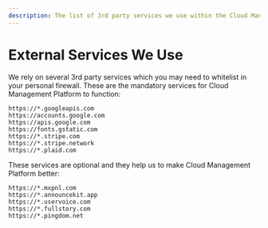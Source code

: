 ```yaml
---
description: The list of 3rd party services we use within the Cloud Management Platform
---
```


# External Services We Use

We rely on several 3rd party services which you may need to whitelist in your personal firewall. These are the mandatory services for Cloud Management Platform to function:

```text
https://*.googleapis.com
https://accounts.google.com
https://apis.google.com
https://fonts.gstatic.com
https://*.stripe.com
https://*.stripe.network
https://*.plaid.com
```

These services are optional and they help us to make Cloud Management Platform better:

```text
https://*.mxpnl.com
https://*.announcekit.app
https://*.uservoice.com
https://*.fullstory.com
https://*.pingdom.net
```

